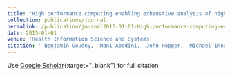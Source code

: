 ```yaml
---
title: "High performance computing enabling exhaustive analysis of higher order single nucleotide polymorphism interaction in Genome Wide Association Studies"
collection: publications/journal
permalink: /publication/journal2015-01-01-High-performance-computing-enabling-exhaustive-analysis-of-higher-order-single-nucleotide-polymorphism-interaction-in-Genome-Wide-Association-Studies
date: 2015-01-01
venue: 'Health Information Science and Systems'
citation: ' Benjamin Goudey,  Mani Abedini,  John Hopper,  Michael Inouye,  Enes Makalic,  Daniel Schmidt,  John Wagner,  Zeyu Zhou,  Justin Zobel,  Matthias Reumann, &quot;High performance computing enabling exhaustive analysis of higher order single nucleotide polymorphism interaction in Genome Wide Association Studies.&quot; Health Information Science and Systems, 2015.'
---
```

Use [Google Scholar](https://scholar.google.com/scholar?q=High+performance+computing+enabling+exhaustive+analysis+of+higher+order+single+nucleotide+polymorphism+interaction+in+Genome+Wide+Association+Studies){:target="_blank"} for full citation